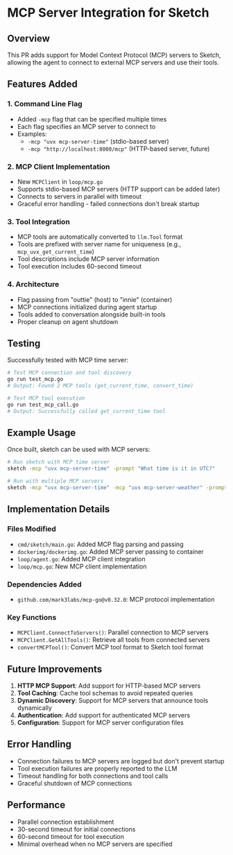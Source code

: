 # MCP Server Integration for Sketch

## Overview

This PR adds support for Model Context Protocol (MCP) servers to Sketch, allowing the agent to connect to external MCP servers and use their tools.

## Features Added

### 1. Command Line Flag
- Added `-mcp` flag that can be specified multiple times
- Each flag specifies an MCP server to connect to
- Examples:
  - `-mcp "uvx mcp-server-time"` (stdio-based server)
  - `-mcp "http://localhost:8080/mcp"` (HTTP-based server, future)

### 2. MCP Client Implementation
- New `MCPClient` in `loop/mcp.go`
- Supports stdio-based MCP servers (HTTP support can be added later)
- Connects to servers in parallel with timeout
- Graceful error handling - failed connections don't break startup

### 3. Tool Integration
- MCP tools are automatically converted to `llm.Tool` format
- Tools are prefixed with server name for uniqueness (e.g., `mcp_uvx_get_current_time`)
- Tool descriptions include MCP server information
- Tool execution includes 60-second timeout

### 4. Architecture
- Flag passing from "outtie" (host) to "innie" (container)
- MCP connections initialized during agent startup
- Tools added to conversation alongside built-in tools
- Proper cleanup on agent shutdown

## Testing

Successfully tested with MCP time server:

```bash
# Test MCP connection and tool discovery
go run test_mcp.go
# Output: Found 2 MCP tools (get_current_time, convert_time)

# Test MCP tool execution
go run test_mcp_call.go
# Output: Successfully called get_current_time tool
```

## Example Usage

Once built, sketch can be used with MCP servers:

```bash
# Run sketch with MCP time server
sketch -mcp "uvx mcp-server-time" -prompt "What time is it in UTC?"

# Run with multiple MCP servers
sketch -mcp "uvx mcp-server-time" -mcp "uvx mcp-server-weather" -prompt "What's the weather?"
```

## Implementation Details

### Files Modified
- `cmd/sketch/main.go`: Added MCP flag parsing and passing
- `dockerimg/dockerimg.go`: Added MCP server passing to container
- `loop/agent.go`: Added MCP client integration
- `loop/mcp.go`: New MCP client implementation

### Dependencies Added
- `github.com/mark3labs/mcp-go@v0.32.0`: MCP protocol implementation

### Key Functions
- `MCPClient.ConnectToServers()`: Parallel connection to MCP servers
- `MCPClient.GetAllTools()`: Retrieve all tools from connected servers
- `convertMCPTool()`: Convert MCP tool format to Sketch tool format

## Future Improvements

1. **HTTP MCP Support**: Add support for HTTP-based MCP servers
2. **Tool Caching**: Cache tool schemas to avoid repeated queries
3. **Dynamic Discovery**: Support for MCP servers that announce tools dynamically
4. **Authentication**: Add support for authenticated MCP servers
5. **Configuration**: Support for MCP server configuration files

## Error Handling

- Connection failures to MCP servers are logged but don't prevent startup
- Tool execution failures are properly reported to the LLM
- Timeout handling for both connections and tool calls
- Graceful shutdown of MCP connections

## Performance

- Parallel connection establishment
- 30-second timeout for initial connections
- 60-second timeout for tool execution
- Minimal overhead when no MCP servers are specified
